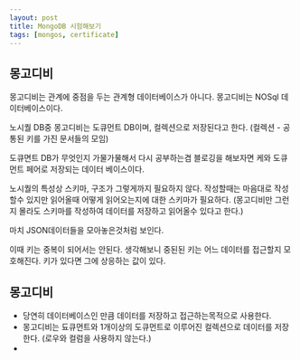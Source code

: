 ```yaml
---
layout: post
title: MongoDB 시험해보기
tags: [mongos, certificate]
---
```


## 몽고디비
몽고디비는 관계에 중점을 두는 관계형 데이터베이스가 아니다.
몽고디비는 NOSql 데이터베이스이다.

노시퀄 DB중 몽고디비는 도큐먼트 DB이며, 컬렉션으로 저장된다고 한다.
(컬렉션 - 공통된 키를 가진 문서들의 모임)

도큐면트 DB가 무엇인지 가물가물해서 다시 공부하는겸 블로깅을 해보자면
케와 도큐먼트 페어로 저장되는 데이터 베이스이다.

노시퀄의 특성상 스키마, 구조가 그렇게까지 필요하지 않다. 작성할때는 마음대로 작성할수 있지만 읽어올때 어떻게 읽어오는지에 대한 스키마가 필요하다.
(몽고디비만 그런지 몰라도 스키마를 작성하여 데이터를 저장하고 읽어올수 있다고 한다.)

마치 JSON데이터들을 모아놓은것처럼 보인다.

이때 키는 중복이 되어서는 안된다. 생각해보니 중된된 키는 어느 데이터를 접근할지 모호해진다.
키가 있다면 그에 상응하는 값이 있다.

## 몽고디비
- 당연히 데이터베이스인 만큼 데이터를 저장하고 접근하는목적으로 사용한다.
- 몽고디비는 됴큐먼트와 1개이상의 도큐먼트로 이루어진 컬렉션으로 데이터를 저장한다. (로우와 컬럼을 사용하지 않는다.)
-